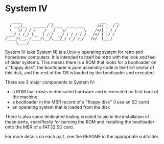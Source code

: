 # System IV

```ascii
   _____            __                     ___    __
  / ___/__  _______/ /____  ____ ___      /=/ |  / /
  \__ \/ / / / ___/ __/ _ \/ __ `__ \    /=/| | / /
 ___/ / /_/ (__  ) /_/  __/ / / / / /   /=/ | |/ /
/____/\__, /____/\__/\___/_/ /_/ /_/   /=/  |___/
     \____/
```

System IV (aka System N) is a Unix-y operating system for retro and homebrew computers.
It is intended to itself be retro with the look and feel of older systems.
This means there is a ROM that looks for a bootloader on a "floppy disk", the bootloader is pure assembly code in the first sector of this disk, and the rest of the OS is loaded by the bootloader and executed.

There are 3 major components to System IV:

* a ROM that exists in dedicated hardware and is executed on first boot of the machine
* a bootloader in the MBR record of a "floppy disk" (I use an SD card)
* an operating system that is loaded from the disk

There is also some dedicated tooling created to aid in the installation of these parts, specifically for burning the ROM and installing the bootloader onto the MBR of a FAT32 SD card.

For more details on each part, see the README in the appropriate subfolder.
